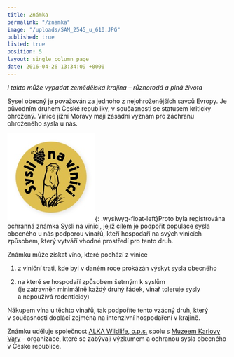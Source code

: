 ```yaml
---
title: Známka
permalink: "/znamka"
image: "/uploads/SAM_2545_u_610.JPG"
published: true
listed: true
position: 5
layout: single_column_page
date: 2016-04-26 13:34:09 +0000
---
```

*I takto může vypadat zemědělská krajina – různorodá a plná života*

Sysel obecný je považován za jednoho z nejohroženějších savců Evropy. Je
původním druhem České republiky, v současnosti se statusem kriticky
ohrožený. Vinice jižní Moravy mají zásadní význam pro záchranu
ohroženého sysla u nás.

![](/uploads/logo_Syslinavinici_zc_m.jpg){: .wysiwyg-float-left}Proto
byla registrována ochranná známka Sysli na vinici, jejíž cílem je
podpořit populace sysla obecného u nás podporou vinařů, kteří hospodaří
na svých vinicích způsobem, který vytváří vhodné prostředí pro tento
druh.

Známku může získat víno, které pochází z vinice

1) z viniční trati, kde byl v daném roce prokázán výskyt sysla obecného

2) na které se hospodaří způsobem šetrným k syslům   
(je zatravněn minimálně každý druhý řádek, vinař toleruje sysly
a nepoužívá rodenticidy)

Nákupem vína u těchto vinařů, tak podpoříte tento vzácný druh, který
v současnosti doplácí zejména na intenzivní hospodaření v krajině.

Známku uděluje společnost [ALKA Wildlife, o.p.s.][1] spolu
s [Muzeem Karlovy Vary][2] – organizace, které se zabývají výzkumem
a ochranou sysla obecného v České republice.


[1]: http://www.alkawildlife.eu
[2]: http://www.kvmuz.cz
